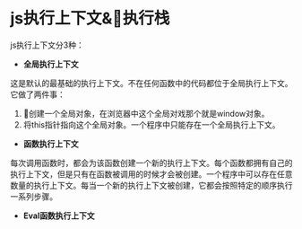 # js执行上下文&执行栈

js执行上下文分3种：

- **全局执行上下文**

这是默认的最基础的执行上下文。不在任何函数中的代码都位于全局执行上下文。它做了两件事：

1. 创建一个全局对象，在浏览器中这个全局对戏那个就是window对象。
2. 将this指针指向这个全局对象。一个程序中只能存在一个全局执行上下文。

- **函数执行上下文**

每次调用函数时，都会为该函数创建一个新的执行上下文。每个函数都拥有自己的执行上下文，但是只有在函数被调用的时候才会被创建。一个程序中可以存在任意数量的执行上下文。每当一个新的执行上下文被创建，它都会按照特定的顺序执行一系列步骤。

- **Eval函数执行上下文**